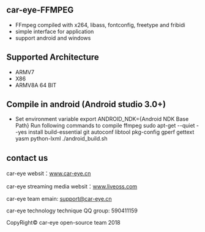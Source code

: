 ## car-eye-FFMPEG
* FFmpeg  compiled with x264, libass, fontconfig, freetype and fribidi
* simple interface for application
* support android and windows

## Supported Architecture
* ARMV7
* X86
* ARMV8A 64 BIT

## Compile in android (Android studio 3.0+)
* Set environment variable
export ANDROID_NDK={Android NDK Base Path}
Run following commands to compile ffmpeg
sudo apt-get --quiet --yes install build-essential git autoconf libtool pkg-config gperf gettext yasm python-lxml
./android_build.sh

## contact us

car-eye websit：www.car-eye.cn

car-eye streaming media websit：www.liveoss.com

car-eye team emain: support@car-eye.cn

car-eye technology technique QQ group: 590411159 

CopyRight© car-eye open-source team 2018
